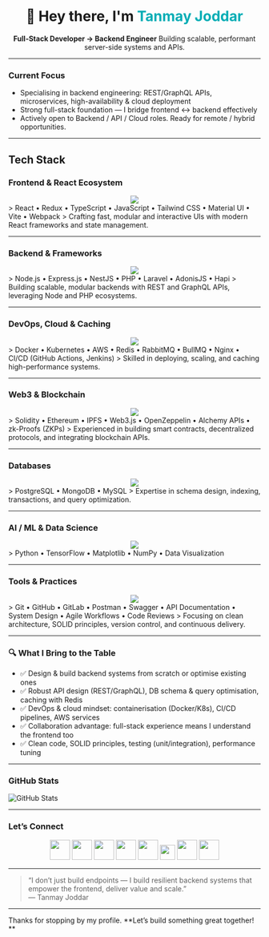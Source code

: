 <div align="center">
<h1 align="center">👋 Hey there, I'm <span style="color:#00ADB5;">Tanmay Joddar</span></h1>
  <p>  
    <strong>Full-Stack Developer → Backend Engineer</strong>  
    Building scalable, performant server-side systems and APIs.  
  </p>
</div>

---

###  Current Focus  
- Specialising in backend engineering: REST/GraphQL APIs, microservices, high-availability & cloud deployment  
- Strong full-stack foundation — I bridge frontend ↔ backend effectively  
- Actively open to Backend / API / Cloud roles. Ready for remote / hybrid opportunities.

---
##  Tech Stack

###  Frontend & React Ecosystem  
<div align="center">
  <img src="https://skillicons.dev/icons?i=react,typescript,javascript,redux,tailwind,materialui,vite,webpack,html,css" />
</div>  
> React • Redux • TypeScript • JavaScript • Tailwind CSS • Material UI • Vite • Webpack  
> Crafting fast, modular and interactive UIs with modern React frameworks and state management.

---

###  Backend & Frameworks  
<div align="center">
  <img src="https://skillicons.dev/icons?i=nodejs,express,nestjs,php,laravel,adonis,hapi" />
</div>  
> Node.js • Express.js • NestJS • PHP • Laravel • AdonisJS • Hapi  
> Building scalable, modular backends with REST and GraphQL APIs, leveraging Node and PHP ecosystems.

---

###  DevOps, Cloud & Caching  
<div align="center">
  <img src="https://skillicons.dev/icons?i=docker,kubernetes,aws,git,github,nginx,redis" />
</div>  
> Docker • Kubernetes • AWS • Redis • RabbitMQ • BullMQ • Nginx • CI/CD (GitHub Actions, Jenkins)  
> Skilled in deploying, scaling, and caching high-performance systems.

---

###  Web3 & Blockchain  
<div align="center">
  <img src="https://skillicons.dev/icons?i=solidity,ethereum,ipfs,web3" />
</div>  
> Solidity • Ethereum • IPFS • Web3.js • OpenZeppelin • Alchemy APIs • zk-Proofs (ZKPs)  
> Experienced in building smart contracts, decentralized protocols, and integrating blockchain APIs.

---

###  Databases  
<div align="center">
  <img src="https://skillicons.dev/icons?i=postgresql,mongodb,mysql" />
</div>  
> PostgreSQL • MongoDB • MySQL  
> Expertise in schema design, indexing, transactions, and query optimization.

---

###  AI / ML & Data Science  
<div align="center">
  <img src="https://skillicons.dev/icons?i=python,tensorflow" />
</div>  
> Python • TensorFlow • Matplotlib • NumPy • Data Visualization  

---

###  Tools & Practices  
<div align="center">
  <img src="https://skillicons.dev/icons?i=git,github,gitlab,postman,swagger" />
</div>  
> Git • GitHub • GitLab • Postman • Swagger • API Documentation • System Design • Agile Workflows • Code Reviews  
> Focusing on clean architecture, SOLID principles, version control, and continuous delivery.

---



### 🔍 What I Bring to the Table  
- ✅ Design & build backend systems from scratch or optimise existing ones  
- ✅ Robust API design (REST/GraphQL), DB schema & query optimisation, caching with Redis  
- ✅ DevOps & cloud mindset: containerisation (Docker/K8s), CI/CD pipelines, AWS services  
- ✅ Collaboration advantage: full-stack experience means I understand the frontend too  
- ✅ Clean code, SOLID principles, testing (unit/integration), performance tuning

---

###  GitHub Stats  
![GitHub Stats](https://github-readme-stats.vercel.app/api?username=tanmayjoddar&show_icons=true&theme=radical) 

---

### Let’s Connect  
<p align="center">
  <a href="mailto:tanmayjoddar17@gmail.com"><img src="https://skillicons.dev/icons?i=gmail" width="40" /></a>
  <a href="https://www.linkedin.com/in/tanmay-joddar-67107427a/"><img src="https://skillicons.dev/icons?i=linkedin" width="40" /></a>
  <a href="https://github.com/tanmayjoddar"><img src="https://skillicons.dev/icons?i=github" width="40" /></a>
  <a href="https://your-portfolio.site"><img src="https://skillicons.dev/icons?i=vercel" width="40" /></a>
  <a href="https://discord.com/users/yourdiscordid"><img src="https://skillicons.dev/icons?i=discord" width="40" /></a>
  <a href="https://youtube.com/@yourchannel"><img src="https://img.shields.io/badge/YouTube-FF0000?logo=youtube&logoColor=white&style=for-the-badge" height="30"/></a>
  <a href="https://instagram.com/yourhandle"><img src="https://skillicons.dev/icons?i=instagram" width="40" /></a>
  <a href="https://twitter.com/yourhandle"><img src="https://skillicons.dev/icons?i=twitter" width="40" /></a>
</p>

---

> “I don’t just build endpoints — I build resilient backend systems that empower the frontend, deliver value and scale.”  
> — Tanmay Joddar

---

Thanks for stopping by my profile. **Let’s build something great together! **

